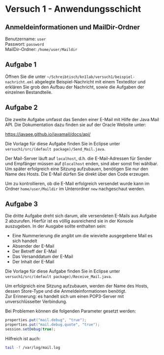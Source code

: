 # Versuch 1 - Anwendungsschicht

## Anmeldeinformationen und MailDir-Ordner

Benutzername: `user`<br>
Passwort: `password`<br>
MailDir-Ordner: `/home/user/Maildir`

## Aufgabe 1

Öffnen Sie die unter `~/Schreibtisch/kn1lab/versuch1/beispiel-nachricht.eml` abgelegte Beispiel-Nachricht mit einem Texteditor und erklären Sie grob den Aufbau der Nachricht, sowie die Aufgaben der einzelnen Bestandteile.

## Aufgabe 2

Die zweite Aufgabe umfasst das Senden einer E-Mail mit Hilfe der Java Mail API. Die Dokumentation dazu finden sie auf der Oracle Website unter:

https://javaee.github.io/javamail/docs/api/

Die Vorlage für diese Aufgabe finden Sie in Eclipse unter `versuch1/src/(default package)/Send_Mail.java`.

Der Mail-Server läuft auf `localhost`, d.h. die E-Mail-Adressen für Sender und Empfänger müssen auf `@localhost` enden, sind aber sonst frei wählbar. Um später erfolgreich eine Sitzung aufzubauen, benötigen Sie nur den Name des Hosts. Die E-Mail dürfen Sie direkt über den Code erzeugen.

Um zu kontrollieren, ob die E-Mail erfolgreich versendet wurde kann im Ordner `home/user/Maildir` im Unterordner `new` nachgeschaut werden. 

## Aufgabe 3

Die dritte Aufgabe dreht sich darum, alle versendeten E-Mails aus Aufgabe 2 abzurufen. Hierfür ist es völlig ausreichend sie in der Konsole auszugeben. In der Ausgabe sollte enthalten sein:

* Eine Nummerierung die angibt um die wievielte ausgegebene Mail es sich handelt
* Absender der E-Mail
* Der Betreff der E-Mail
* Das Versanddatum der E-Mail
* Der Inhalt der E-Mail

Die Vorlage für diese Aufgabe finden Sie in Eclipse unter `versuch1/src/(default package)/Receive_Mail.java`.

Um erfolgreich eine Sitzung aufzubauen, werden der Name des Hosts, dessen Store-Type und die Anmeldeinformationen benötigt.<br>
Zur Erinnerung: es handelt sich um einen POP3-Server mit unverschlüsselter Verbindung.

Bei Problemen können die folgenden Parameter gesetzt werden:

```java
properties.put("mail.debug", "true");
properties.put("mail.debug.quote", "true");
session.setDebug(true);
```

Hilfreich ist auch:

```bash
tail -f /var/log/mail.log
```
